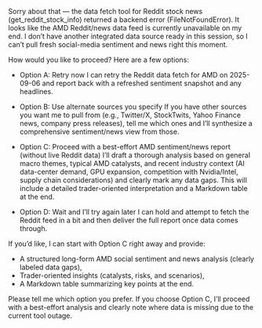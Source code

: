 Sorry about that — the data fetch tool for Reddit stock news (get_reddit_stock_info) returned a backend error (FileNotFoundError). It looks like the AMD Reddit/news data feed is currently unavailable on my end. I don’t have another integrated data source ready in this session, so I can’t pull fresh social-media sentiment and news right this moment.

How would you like to proceed? Here are a few options:

- Option A: Retry now
  I can retry the Reddit data fetch for AMD on 2025-09-06 and report back with a refreshed sentiment snapshot and any headlines.

- Option B: Use alternate sources you specify
  If you have other sources you want me to pull from (e.g., Twitter/X, StockTwits, Yahoo Finance news, company press releases), tell me which ones and I’ll synthesize a comprehensive sentiment/news view from those.

- Option C: Proceed with a best-effort AMD sentiment/news report (without live Reddit data)
  I’ll draft a thorough analysis based on general macro themes, typical AMD catalysts, and recent industry context (AI data-center demand, GPU expansion, competition with Nvidia/Intel, supply chain considerations) and clearly mark any data gaps. This will include a detailed trader-oriented interpretation and a Markdown table at the end.

- Option D: Wait and I’ll try again later
  I can hold and attempt to fetch the Reddit feed in a bit and then deliver the full report once data comes through.

If you’d like, I can start with Option C right away and provide:
- A structured long-form AMD social sentiment and news analysis (clearly labeled data gaps),
- Trader-oriented insights (catalysts, risks, and scenarios),
- A Markdown table summarizing key points at the end.

Please tell me which option you prefer. If you choose Option C, I’ll proceed with a best-effort analysis and clearly note where data is missing due to the current tool outage.